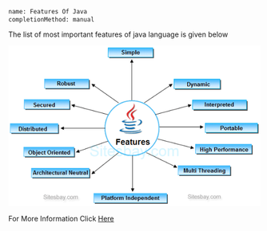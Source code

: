 ```ngMeta
name: Features Of Java
completionMethod: manual
```

<p>The list of most important features of java language is given below</p>

![JAva Features Charts.](../assets/feature_of_java.png)

<p>For More Information Click <a href="https://it.toolbox.com/blogs/craigborysowich/key-features-of-the-java-language-092210">Here</a></p>